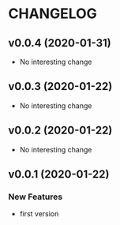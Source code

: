 # CHANGELOG



## v0.0.4 (2020-01-31)

- No interesting change


## v0.0.3 (2020-01-22)

- No interesting change


## v0.0.2 (2020-01-22)

- No interesting change


## v0.0.1 (2020-01-22)

### New Features
- first version






